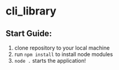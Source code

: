 # cli_library

## Start Guide:
1. clone repository to your local machine
2. run `npm install` to install node modules
3. `node .` starts the application!
